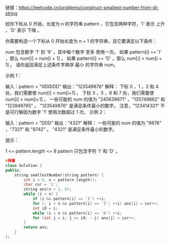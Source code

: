 链接：https://leetcode.cn/problems/construct-smallest-number-from-di-string

给你下标从 0 开始、长度为 n 的字符串 pattern ，它包含两种字符，'I' 表示 上升 ，'D' 表示 下降 。

你需要构造一个下标从 0 开始长度为 n + 1 的字符串，且它要满足以下条件：

num 包含数字 '1' 到 '9' ，其中每个数字 至多 使用一次。
如果 pattern[i] == 'I' ，那么 num[i] < num[i + 1] 。
如果 pattern[i] == 'D' ，那么 num[i] > num[i + 1] 。
请你返回满足上述条件字典序 最小 的字符串 num。

 

示例 1：

输入：pattern = "IIIDIDDD"
输出："123549876"
解释：
下标 0 ，1 ，2 和 4 处，我们需要使 num[i] < num[i+1] 。
下标 3 ，5 ，6 和 7 处，我们需要使 num[i] > num[i+1] 。
一些可能的 num 的值为 "245639871" ，"135749862" 和 "123849765" 。
"123549876" 是满足条件最小的数字。
注意，"123414321" 不是可行解因为数字 '1' 使用次数超过 1 次。
示例 2：

输入：pattern = "DDD"
输出："4321"
解释：
一些可能的 num 的值为 "9876" ，"7321" 和 "8742" 。
"4321" 是满足条件最小的数字。


提示：

1 <= pattern.length <= 8
pattern 只包含字符 'I' 和 'D' 。

```cpp
#待看
class Solution {
public:
    string smallestNumber(string pattern) {
        int i = 0, n = pattern.length();
        char cur = '1';
        string ans(n + 1, 0);
        while (i < n) {
            if (i && pattern[i] == 'I') ++i;
            for (; i < n && pattern[i] == 'I'; ++i) ans[i] = cur++;
            int i0 = i;
            while (i < n && pattern[i] == 'D') ++i;
            for (int j = i; j >= i0; --j) ans[j] = cur++;
        }
        return ans;
    }
};
```


